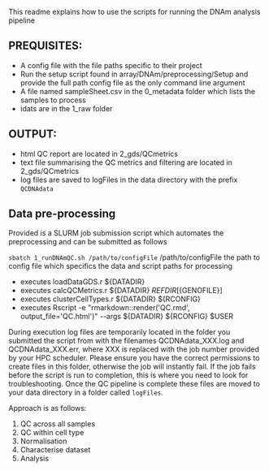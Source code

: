 This readme explains how to use the scripts for running the DNAm analysis pipeline

## PREQUISITES:

* A config file with the file paths specific to their project 
* Run the setup script found in array/DNAm/preprocessing/Setup and provide the
full path config file as the only command line argument
* A file named sampleSheet.csv in the 0_metadata folder which lists the samples
to process 
* idats are in the 1_raw folder

## OUTPUT:

* html QC report are located in 2_gds/QCmetrics
* text file summarising the QC metrics and filtering are located in 2_gds/QCmetrics
* log files are saved to logFiles in the data directory with the prefix `QCDNAdata`

## Data pre-processing

Provided is a SLURM job submission script which automates the preprocessing and can be submitted as follows

`sbatch 1_runDNAmQC.sh /path/to/configFile`
	/path/to/configFile the path to config file which specifics the data and script paths for processing

* executes loadDataGDS.r ${DATADIR}
* executes calcQCMetrics.r ${DATADIR} ${REFDIR} [${GENOFILE}]
* executes clusterCellTypes.r ${DATADIR} ${RCONFIG} 
* executes Rscript -e "rmarkdown::render('QC.rmd', output_file='QC.html')" --args ${DATADIR} ${RCONFIG} $USER


During execution log files are temporarily located in the folder you submitted the script from with the filenames QCDNAdata_XXX.log and QCDNAdata_XXX.err, where XXX is replaced with the job number provided by your HPC scheduler. Please ensure you have the correct permissions to create files in this folder, otherwise the job will instantly fail. If the job fails before the script is run to completion, this is where you need to look for troubleshooting. Once the QC pipeline is complete these files are moved to your data directory in a folder called `logFiles`. 


Approach is as follows:

1. QC across all samples
2. QC within cell type
3. Normalisation
4. Characterise dataset
5. Analysis
